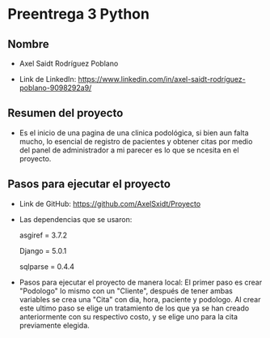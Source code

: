 # Preentrega 3 Python

## Nombre

- Axel Saidt Rodríguez Poblano

- Link de LinkedIn: https://www.linkedin.com/in/axel-saidt-rodríguez-poblano-9098292a9/

## Resumen del proyecto

- Es el inicio de una pagina de una clinica podológica, si bien aun falta mucho,
lo esencial de registro de pacientes y obtener citas por medio del panel de
administrador a mi parecer es lo que se ncesita en el proyecto.

## Pasos para ejecutar el proyecto

- Link de GitHub: https://github.com/AxelSxidt/Proyecto

- Las dependencias que se usaron:

  asgiref = 3.7.2

  Django = 5.0.1

  sqlparse = 0.4.4

- Pasos para ejecutar el proyecto de manera local:
El primer paso es crear "Podologo" lo mismo con un "Cliente", después de tener ambas variables se crea una "Cita" con dia, hora, paciente y podologo.
Al crear este ultimo paso se elige un tratamiento de los que ya se han creado anteriormente con su respectivo costo, y se elige uno para la cita previamente elegida.
